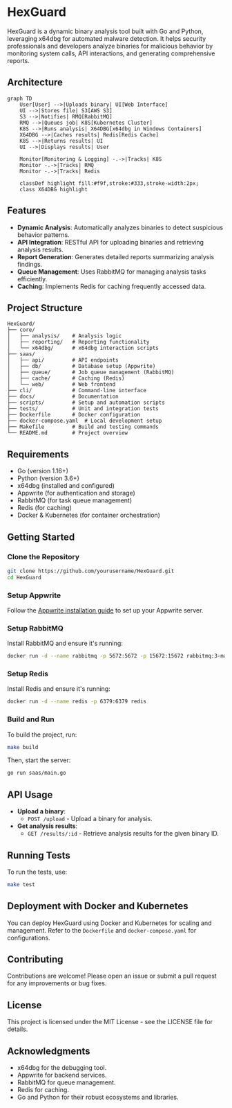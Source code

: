 # HexGuard

HexGuard is a dynamic binary analysis tool built with Go and Python, leveraging x64dbg for automated malware detection. It helps security professionals and developers analyze binaries for malicious behavior by monitoring system calls, API interactions, and generating comprehensive reports.

## Architecture

```mermaid
graph TD
    User[User] -->|Uploads binary| UI[Web Interface]
    UI -->|Stores file| S3[AWS S3]
    S3 -->|Notifies| RMQ[RabbitMQ]
    RMQ -->|Queues job| K8S[Kubernetes Cluster]
    K8S -->|Runs analysis| X64DBG[x64dbg in Windows Containers]
    X64DBG -->|Caches results| Redis[Redis Cache]
    K8S -->|Returns results| UI
    UI -->|Displays results| User

    Monitor[Monitoring & Logging] -.->|Tracks| K8S
    Monitor -.->|Tracks| RMQ
    Monitor -.->|Tracks| Redis

    classDef highlight fill:#f9f,stroke:#333,stroke-width:2px;
    class X64DBG highlight
```


## Features

- **Dynamic Analysis**: Automatically analyzes binaries to detect suspicious behavior patterns.
- **API Integration**: RESTful API for uploading binaries and retrieving analysis results.
- **Report Generation**: Generates detailed reports summarizing analysis findings.
- **Queue Management**: Uses RabbitMQ for managing analysis tasks efficiently.
- **Caching**: Implements Redis for caching frequently accessed data.

## Project Structure

```
HexGuard/
├── core/
│   ├── analysis/    # Analysis logic
│   ├── reporting/   # Reporting functionality
│   └── x64dbg/      # x64dbg interaction scripts
├── saas/
│   ├── api/         # API endpoints
│   ├── db/          # Database setup (Appwrite)
│   ├── queue/       # Job queue management (RabbitMQ)
│   ├── cache/       # Caching (Redis)
│   └── web/         # Web frontend
├── cli/             # Command-line interface
├── docs/            # Documentation
├── scripts/         # Setup and automation scripts
├── tests/           # Unit and integration tests
├── Dockerfile       # Docker configuration
├── docker-compose.yaml  # Local development setup
├── Makefile         # Build and testing commands
└── README.md        # Project overview
```

## Requirements

- Go (version 1.16+)
- Python (version 3.6+)
- x64dbg (installed and configured)
- Appwrite (for authentication and storage)
- RabbitMQ (for task queue management)
- Redis (for caching)
- Docker & Kubernetes (for container orchestration)

## Getting Started

### Clone the Repository

```bash
git clone https://github.com/yourusername/HexGuard.git
cd HexGuard
```

### Setup Appwrite

Follow the [Appwrite installation guide](https://appwrite.io/docs/installation) to set up your Appwrite server.

### Setup RabbitMQ

Install RabbitMQ and ensure it's running:

```bash
docker run -d --name rabbitmq -p 5672:5672 -p 15672:15672 rabbitmq:3-management
```

### Setup Redis

Install Redis and ensure it's running:

```bash
docker run -d --name redis -p 6379:6379 redis
```

### Build and Run

To build the project, run:

```bash
make build
```

Then, start the server:

```bash
go run saas/main.go
```

## API Usage

- **Upload a binary**:
  - `POST /upload` - Upload a binary for analysis.
- **Get analysis results**:
  - `GET /results/:id` - Retrieve analysis results for the given binary ID.

## Running Tests

To run the tests, use:

```bash
make test
```

## Deployment with Docker and Kubernetes

You can deploy HexGuard using Docker and Kubernetes for scaling and management. Refer to the `Dockerfile` and `docker-compose.yaml` for configurations.

## Contributing

Contributions are welcome! Please open an issue or submit a pull request for any improvements or bug fixes.

## License

This project is licensed under the MIT License - see the LICENSE file for details.

## Acknowledgments

- x64dbg for the debugging tool.
- Appwrite for backend services.
- RabbitMQ for queue management.
- Redis for caching.
- Go and Python for their robust ecosystems and libraries.

